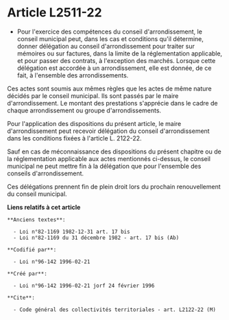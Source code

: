 # Article L2511-22

- Pour l'exercice des compétences du conseil d'arrondissement, le conseil municipal peut, dans les cas et conditions qu'il
détermine, donner délégation au conseil d'arrondissement pour traiter sur mémoires ou sur factures, dans la limite de la
réglementation applicable, et pour passer des contrats, à l'exception des marchés. Lorsque cette délégation est accordée à un
arrondissement, elle est donnée, de ce fait, à l'ensemble des arrondissements.

Ces actes sont soumis aux mêmes règles que les actes de même nature décidés par le conseil municipal. Ils sont passés par le
maire d'arrondissement. Le montant des prestations s'apprécie dans le cadre de chaque arrondissement ou groupe
d'arrondissements.

Pour l'application des dispositions du présent article, le maire d'arrondissement peut recevoir délégation du conseil
d'arrondissement dans les conditions fixées à l'article L. 2122-22.

Sauf en cas de méconnaissance des dispositions du présent chapitre ou de la réglementation applicable aux actes mentionnés
ci-dessus, le conseil municipal ne peut mettre fin à la délégation que pour l'ensemble des conseils d'arrondissement.

Ces délégations prennent fin de plein droit lors du prochain renouvellement du conseil municipal.

**Liens relatifs à cet article**

	**Anciens textes**:

	  - Loi n°82-1169 1982-12-31 art. 17 bis
	  - Loi n°82-1169 du 31 décembre 1982 - art. 17 bis (Ab)

	**Codifié par**:

	  - Loi n°96-142 1996-02-21

	**Créé par**:

	  - Loi n°96-142 1996-02-21 jorf 24 février 1996

	**Cite**:

	  - Code général des collectivités territoriales - art. L2122-22 (M)

